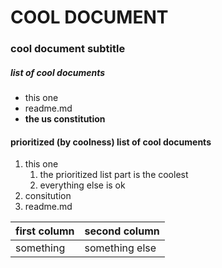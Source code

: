# COOL DOCUMENT
### cool document subtitle


##### list of cool documents
* this one
* readme.md
* __the us constitution__

#### prioritized (by coolness) list of cool documents
1. this one
    1. the prioritized list part is the coolest
    2. everything else is ok
2. consitution
3. readme.md

first column|second column
--------|------
something|something else
